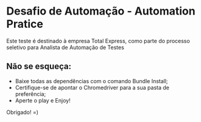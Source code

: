 # Desafio de Automação - Automation Pratice

Este teste é destinado à empresa Total Express, como parte do processo seletivo para Analista de Automação de Testes

## Não se esqueça:

* Baixe todas as dependências com o comando Bundle Install;
* Certifique-se de apontar o Chromedriver para a sua pasta de preferência;
* Aperte o play e Enjoy!

Obrigado! =)